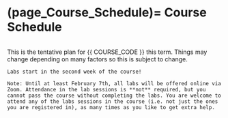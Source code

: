 (page_Course_Schedule)=
Course Schedule
=======================

```{include} syllabus_bits/schedule.md
```

This is the tentative plan for {{ COURSE_CODE }} this term.
Things may change depending on many factors so this is subject to change.

```{note}
Labs start in the second week of the course!
```

```{attention}
Note: Until at least February 7th, all labs will be offered online via Zoom. Attendance in the lab sessions is **not** required, but you cannot pass the course without completing the labs. You are welcome to attend any of the labs sessions in the course (i.e. not just the ones you are registered in), as many times as you like to get extra help.
```

<!-- 
| Wk | Date   | Topic                                                      | Activity | Lab    | Logs  | Test / Bonus Test        |
|----|--------|------------------------------------------------------------|----------|--------|-------|--------------------------|
| ``  | Jan 11 | About this course, and Processing                          | --       | --     | --    | --                       |
| 1  | Jan 18 | Setting up (Git, GitHub, the Terminal and some Processing) | A1       | Lab 1  | LL 1  | Test 0 (course policies) |
| 2  | Jan 25 | Starting with Pixels in Processing and the environment     | A2       | Lab 2  | LL 2  | Test 1 (weeks 0-2)       |
| 3  | Feb 1  | Interactions                                               | A3       | Lab 3  | LL 3  | Bonus Test 1             |
| 4  | Feb 8  | Variables                                                  | A4       | Lab 4  | LL 4  | Test 2 (weeks 3-4)       |
| 5  | Feb 15 | Reading Week (no new material)                             | --       | --     | --    | --                       |
| 6  | Feb 22 | Conditionals and Images                                    | A6       | Lab 6  | LL 6  | Bonus Test 2             |
| 7  | Mar 1  | Images and Loops                                           | A7       | Lab 7  | LL 7  | N/A                      |
| 8  | Mar 8  | Functions                                                  | A8       | Lab 8  | LL 8  | Test 3 (weeks 6-7)       |
| 9  | Mar 15 | Object-oriented programming I                              | A9       | Lab 9  | LL 9  | Bonus Test 3             |
| 10 | Mar 22 | Object-oriented programming II                             | A10      | Lab 10 | LL 10 | Test 4 (weeks 8-10)       |
| 11 | Mar 29 | Class Cancelled (Good Friday)                              | --       | Lab 11 | LL 11 | Bonus Test 4             |
| 12 | Apr 5  | Arrays                                                     | A11      | --     | LL 12 | Test 5 (weeks 11-12)      |
| 13 | Apr 12 | Text, Data, Videos (Optional)                              | --       | --     | --    | Bonus Test 5             |


00. Kinect and processing (Ignore)

Test 1: Git and Command Line & Primitive Shapes in processing (Weeks 0-2)

    - Git and GitHub (coding train videos)
    - Command line
    0. Intro to processing (7)
    1. Pixels (1)
    2. Processing environment (2)

Test 2: Processing and Interactions (3-4)
    3. Interactions (3)
    4. Variables (4)

Test 3-revised: Loops, Images, Conditionals (6+7)

Test 4-revised: Functions and OOP

Test 5-revised: Arrays

Test 4: OOP and Arrays (8-9)

    8. OOP (6)
    9. Arrays (5)

Test 5: Overview (9-10)

    10. Images and Pixels (7)
    11. Videos (10)
    13. Text and Data 


------ Previous structure
1. Intro, Software Dev, Into ro processing (coordinates & shapes)
2. Primitive shapes, debugging, text, color, active sketches, user interaction
3. Active sketches, user interaction, coordinate transformation, variables and math A
4. Variables and math B, C, and Practice
5. Useful functions: map, norm, constrain, random, noise, images
6. Midterm revision, midterm, review solutions
7. Reading week off
8. Conditionals
9. Loops and functions
10. Functions and OOP
11. Midterm 2
12. OOP
13. Arrays, arrays of object, from processing to Java
14. libraries, gaming techniques, custom shapes, math, data visualization, intro to 3d

-->